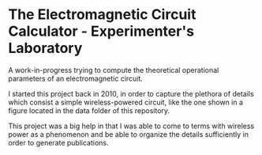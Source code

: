 # The Electromagnetic Circuit Calculator - Experimenter's Laboratory
A work-in-progress trying to compute the theoretical operational parameters of an electromagnetic circuit.

I started this project back in 2010, in order to capture the plethora of details which consist a simple wireless-powered circuit, like the one shown in a figure located in the data folder of this repository.

This project was a big help in that I was able to come to terms with wireless power as a phenomenon and be able to organize the details sufficiently in order to generate publications.

